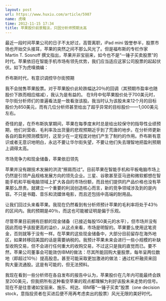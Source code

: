 ```yaml
---
layout: post
url: https://www.huxiu.com/article/5987
name: 虎嗅
time: 2012-11-15 17:34
title: 苹果股价前景黯淡，只因分析师预期太高
---
```

最近一段时间苹果公司的日子不太好过，高管离职，iPad mini 毁誉参半，股票市场也开始交头接耳，苹果的突然之间不那么风光了。但是福布斯的专栏作家 Martin T. Sosnoff 撰文指出，苹果并非宝丽来，如今也不是“一锤子买卖股票”的时代。苹果依旧在智能手机市场有领先优势，我们应当适应这家公司股票的起起伏伏。如下为虎嗅摘编：

乔布斯时代，有意识调控华尔街预期

我不会抛售苹果股票。对于苹果股价此轮跌幅达20％的回调（其预期市盈率也随股价下跌而相应缩减），我认为是有益的。 在9月中旬苹果股价处于700美元时，华尔街分析师们的普遍看法是一致看涨该股。我当时认为该股未来12个月的目标股价为850美元，而有几位分析师甚至给出了超乎异常的目标股价——1,000美元左右。

奇怪的是，在乔布斯执掌期间，苹果在每季度末时总是给出较保守的指导性业绩预期，他们对营收、毛利率及出货量的悲观预期近乎到了荒唐的地步。在分析师更新各自的盈利预测模型时，这至少在一定程度对他们产生了制约的作用。乔布斯有意识或者无意识地明白，永远不要让华尔街失望，不要让他们失去理智地把盈利预期上调得太高。

市场竞争力和现金储备，苹果依旧领先

苹果并没有跟技术发展的洪流“擦肩而过”。目前苹果在智能手机和平板电脑市场上仍然是引领产品规格发展方向的领先企业。三星、谷歌甚至亚马逊和微软都想在智能手机和平板电脑领域上扩大各自的市场份额，而且他们提供的产品价格也没有苹果那么昂贵。就建立一个重要的利润创造核心而言，新的竞争领域涉及到的是内容。不只是书籍、音乐和流媒体电影，而且还包括中高端的耐用品。

让我们回过头来看苹果。我现在仍然看到有分析师预计苹果的毛利率将处于43％的区间内。我的预期是40％，而这也可能被证明是偏于乐观。

尽管苹果目前拥有巨额的现金储备（已接近每股150美元的水平），但市场并没有因此而给予该股更高的溢价，从这点来看，市场是明智的。苹果要么使用这笔资金，否则就等于没有一样。在苹果的这些现金储备中，大部分目前留存在海外地区，如果转移回美国的话是需要纳税的。我预计苹果未来会进行一些小规模的补缺型收购交易，但不会进行任何重大的收购交易，不过这只是我的直觉而已。要不然，苹果公司董事会可能效仿IBM的做法：尽其所能回购大量股票，每年呈两位数地（即超过10％）提高股息。甚至可能采取更加激进的做法：通过杠杆融资来回购大量流通股。这是有可能的，但无法预料。

我现在看到一些分析师在各自发布的报告中认为，苹果股价在几年内可能最终会跌至200美元，但我把所有这种看空苹果的观点都理解为利好该股未来走势的信号。现在不是往昔诸如宝丽来、施乐、柯达、IBM等“一锤子买卖”股票（one decision stock，意指投资者在买进后便不用再考虑卖出的股票）风光无限的美好时代。

